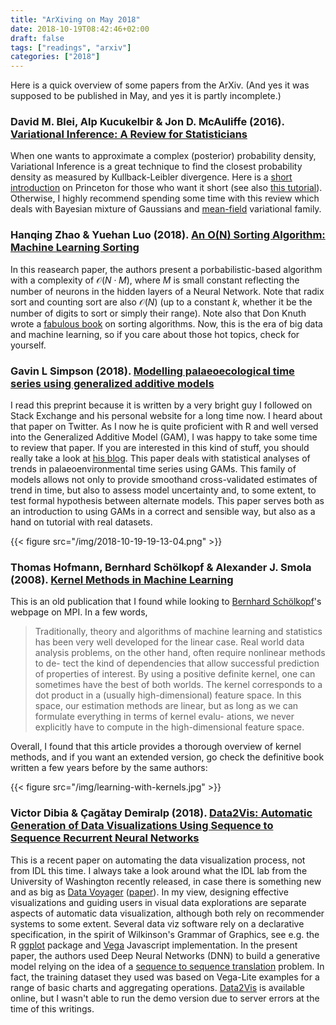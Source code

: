 ```yaml
---
title: "ArXiving on May 2018"
date: 2018-10-19T08:42:46+02:00
draft: false
tags: ["readings", "arxiv"]
categories: ["2018"]
---
```


Here is a quick overview of some papers from the ArXiv. (And yes it was supposed to be published in May, and yes it is partly incomplete.)

<!--more-->

### David M. Blei, Alp Kucukelbir & Jon D. McAuliffe (2016). [Variational Inference: A Review for Statisticians](https://arxiv.org/abs/1601.00670)

When one wants to approximate a complex (posterior) probability density, Variational Inference is a great technique to find the closest probability density as measured by Kullback-Leibler divergence. Here is a [short introduction](https://www.cs.princeton.edu/courses/archive/fall11/cos597C/lectures/variational-inference-i.pdf) on Princeton for those who want it short (see also [this tutorial](https://am207.github.io/2017/wiki/VI.html)). Otherwise, I highly recommend spending some time with this review which deals with Bayesian mixture of Gaussians and [mean-field](https://arxiv.org/pdf/1212.2512.pdf) variational family.

### Hanqing Zhao & Yuehan Luo (2018). [An O(N) Sorting Algorithm: Machine Learning Sorting](https://arxiv.org/abs/1805.04272)

In this reasearch paper, the authors present a porbabilistic-based algorithm with a complexity of $\mathcal{O}(N\cdot M)$, where $M$ is small constant reflecting the number of neurons in the hidden layers of a Neural Network. Note that radix sort and counting sort are also $\mathcal{O}(N)$ (up to a constant $k$, whether it be the number of digits to sort or simply their range). Note also that Don Knuth wrote a [fabulous book](https://www-cs-faculty.stanford.edu/~knuth/taocp.html) on sorting algorithms. Now, this is the era of big data and machine learning, so if you care about those hot topics, check for yourself.

### Gavin L Simpson (2018). [Modelling palaeoecological time series using generalized additive models](https://www.biorxiv.org/content/early/2018/05/15/322248)

I read this preprint because it is written by a very bright guy I followed on Stack Exchange and his personal website for a long time now. I heard about that paper on Twitter. As I now he is quite proficient with R and well versed into the Generalized Additive Model (GAM), I was happy to take some time to review that paper. If you are interested in this kind of stuff, you should really take a look at [his blog](https://www.fromthebottomoftheheap.net). This paper deals with statistical analyses of trends in palaeoenvironmental time series using GAMs. This family of models allows not only to provide smoothand cross-validated estimates of trend in time, but also to assess model uncertainty and, to some extent, to test formal hypothesis between alternate models. This paper serves both as an introduction to using GAMs in a correct and sensible way, but also as a hand on tutorial with real datasets.

{{< figure src="/img/2018-10-19-19-13-04.png" >}}

### Thomas Hofmann, Bernhard Schölkopf & Alexander J. Smola (2008). [Kernel Methods in Machine Learning](https://arxiv.org/abs/math/0701907v3)

This is an old publication that I found while looking to [Bernhard Schölkopf](http://is.tuebingen.mpg.de/person/bs)'s webpage on MPI. In a few words,

> Traditionally, theory and algorithms of machine learning and statistics has been very well developed for the linear case. Real world data analysis problems, on the other hand, often require nonlinear methods to de- tect the kind of dependencies that allow successful prediction of properties of interest. By using a positive definite kernel, one can sometimes have the best of both worlds. The kernel corresponds to a dot product in a (usually high-dimensional) feature space. In this space, our estimation methods are linear, but as long as we can formulate everything in terms of kernel evalu- ations, we never explicitly have to compute in the high-dimensional feature space.

Overall, I found that this article provides a thorough overview of kernel methods, and if you want an extended version, go check the definitive book written a few years before by the same authors:

{{< figure src="/img/learning-with-kernels.jpg" >}}

### Victor Dibia & Çagătay Demiralp (2018). [Data2Vis: Automatic Generation of Data Visualizations Using Sequence to Sequence Recurrent Neural Networks](https://arxiv.org/abs/1804.03126)

This is a recent paper on automating the data visualization process, not from IDL this time. I always take a look around what the IDL lab from the University of Washington recently released, in case there is something new and as big as [Data Voyager](http://vega.github.io/voyager/) ([paper](https://idl.cs.washington.edu/papers/voyager2)). In my view, designing effective visualizations and guiding users in visual data explorations are separate aspects of automatic data visualization, although both rely on recommender systems to some extent. Several data viz software rely on a declarative specification, in the spirit of Wilkinson's Grammar of Graphics, see e.g. the R [ggplot](https://ggplot2.tidyverse.org) package and [Vega](https://vega.github.io/vega/) Javascript implementation. In the present paper, the authors used Deep Neural Networks (DNN) to build a generative model relying on the idea of a [sequence to sequence translation](https://papers.nips.cc/paper/5346-sequence-to-sequence-learning-with-neural-networks.pdf) problem. In fact, the training dataset they used was based on Vega-Lite examples for a range of basic charts and aggregating operations. [Data2Vis](http://hci.stanford.edu/~cagatay/data2vis/) is available online, but I wasn't able to run the demo version due to server errors at the time of this writings.
